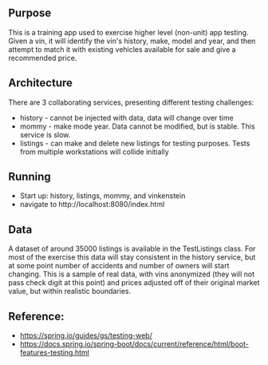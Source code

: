 ## Purpose
This is a training app used to exercise higher level (non-unit) app testing. Given a vin, it will identify the vin's history, make, model and year, and then attempt to match it with existing vehicles available for sale and give a recommended price.

## Architecture
There are 3 collaborating services, presenting different testing challenges:
  * history - cannot be injected with data, data will change over time
  * mommy - make mode year. Data cannot be modified, but is stable. This service is slow.
  * listings - can make and delete new listings for testing purposes. Tests from multiple workstations will collide initially

## Running
  * Start up: history, listings, mommy, and vinkenstein
  * navigate to http://localhost:8080/index.html

## Data
A dataset of around 35000 listings is available in the TestListings class. For most of the exercise this data will stay consistent in the history service, but at some point number of accidents and number of owners will start changing.
This is a sample of real data, with vins anonymized (they will not pass check digit at this point) and prices adjusted off of their original market value, but within realistic boundaries.

## Reference:
  * https://spring.io/guides/gs/testing-web/
  * https://docs.spring.io/spring-boot/docs/current/reference/html/boot-features-testing.html
